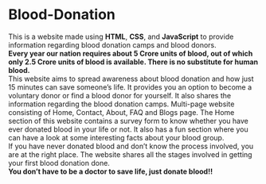 # Blood-Donation
<p>This is a website made using <b>HTML</b>, <b>CSS</b>, and <b>JavaScript</b> to provide information regarding blood donation camps and blood donors.<br>
<b>Every year our nation requires about 5 Crore units of blood, out of which only 2.5 Crore units of blood is available. There is no substitute for human blood.</b><br>
This website aims to spread awareness about blood donation and how just 15 minutes can save someone’s life.
It provides you an option to become a voluntary donor or find a blood donor for yourself. It also shares the information regarding the blood donation camps. Multi-page website consisting of Home, Contact, About, FAQ and Blogs page.
The Home section of this website contains a survey form to know whether you have ever donated blood in your life or not. It also has a fun section where you can have a look at some interesting facts about your blood group.
<br>If you have never donated blood and don’t know the process involved, you are at the right place. The website shares all the stages involved in getting your first blood donation done. 
<br><b>You don’t have to be a doctor to save life, just donate blood!!</b></p>
